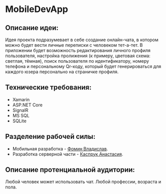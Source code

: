 # MobileDevApp

## Описание идеи: ##
Идея проекта подразумевает в себе создание онлайн-чата, в котором можно будет вести личные переписки с человеком тет-а-тет. В приложении будет возможность редактирования личного профиля пользователя, настройка пролижения (к примеру, цветовая схема: светлая, тёмная), поиск пользователя по идентификатору, номеру телефона и персональному Qr-коду, который будет генерироваться для каждого юзера персонально на страничке профиля.

## Технические требования: ##
* Xamarin
* ASP.NET Core
* SignalR
* MS SQL
* SQLite
  
## Разделение рабочей силы: ##
* Мобильная разработка - [Фомин Владислав](https://github.com/FominVlad "Фомин Владислав").
* Разработка серверной части - [Каспрук Анастасия](https://github.com/KasprukNastia "Каспрук Анастасия").
  
## Описание протенциальной аудитории: ##
Любой человек может использовать чат. Любой профессии, возраста и пола.

